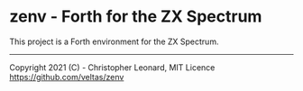 zenv - Forth for the ZX Spectrum
================================

This project is a Forth environment for the ZX Spectrum.

--------------------------------------------------------------------------------

Copyright 2021 (C) - Christopher Leonard, MIT Licence
https://github.com/veltas/zenv

